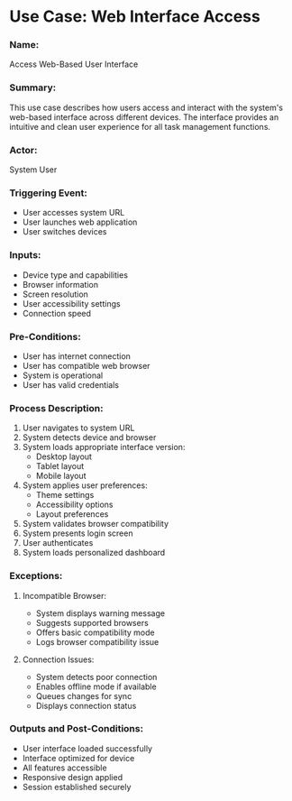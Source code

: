 <!-- Generated with Claude 3.5 Sonnet -->

# Use Case: Web Interface Access

### Name: 
Access Web-Based User Interface

### Summary: 
This use case describes how users access and interact with the system's web-based interface across different devices. The interface provides an intuitive and clean user experience for all task management functions.

### Actor:
System User

### Triggering Event:
- User accesses system URL
- User launches web application
- User switches devices

### Inputs:
- Device type and capabilities
- Browser information
- Screen resolution
- User accessibility settings
- Connection speed

### Pre-Conditions:
- User has internet connection
- User has compatible web browser
- System is operational
- User has valid credentials

### Process Description:
1. User navigates to system URL
2. System detects device and browser
3. System loads appropriate interface version:
   - Desktop layout
   - Tablet layout
   - Mobile layout
4. System applies user preferences:
   - Theme settings
   - Accessibility options
   - Layout preferences
5. System validates browser compatibility
6. System presents login screen
7. User authenticates
8. System loads personalized dashboard

### Exceptions:
1. Incompatible Browser:
   - System displays warning message
   - Suggests supported browsers
   - Offers basic compatibility mode
   - Logs browser compatibility issue

2. Connection Issues:
   - System detects poor connection
   - Enables offline mode if available
   - Queues changes for sync
   - Displays connection status

### Outputs and Post-Conditions:
- User interface loaded successfully
- Interface optimized for device
- All features accessible
- Responsive design applied
- Session established securely